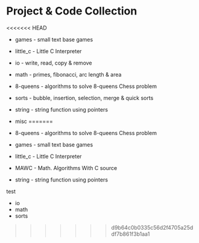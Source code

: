 # Project & Code Collection

<<<<<<< HEAD
* games     - small text base games
* little_c  - Little C Interpreter

* io        - write, read, copy & remove
* math      - primes, fibonacci, arc length & area
* 8-queens  - algorithms to solve 8-queens Chess problem
* sorts     - bubble, insertion, selection, merge & quick sorts

* string    - string function using pointers
* misc
=======
* 8-queens - algorithms to solve 8-queens Chess problem
* games - small text base games
* little_c - Little C Interpreter
* MAWC - Math. Algorithms With C source
* string - string function using pointers

test
* io
* math
* sorts
>>>>>>> d9b64c0b0335c56d2f4705a25ddf7b861f3b1aa1
